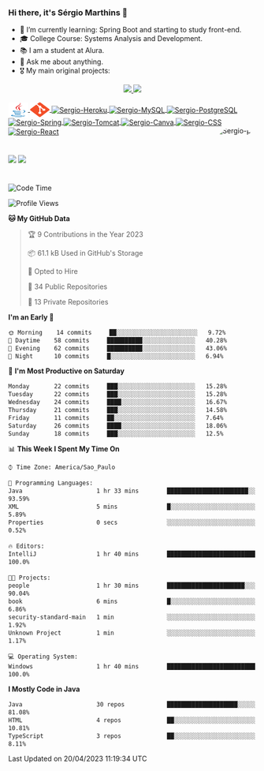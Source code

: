 ### Hi there, it's Sérgio Marthins 👋


- 🌱 I’m currently learning: Spring Boot and starting to study front-end.
- 🎓 College Course: Systems Analysis and Development.
- 📚  I am a student at Alura.
- 💬 Ask me about anything.
- 🎖 My main original projects: 

<div align="center">
  <a href="https://github.com/Almadavic">
  <img height="180em" src="https://github-readme-stats.vercel.app/api?username=Marthiins&show_icons=true&theme=dracula&include_all_commits=true&count_private=true"/>
  <img height="180em" src="https://github-readme-stats.vercel.app/api/top-langs/?username=Marthiins&layout=compact&langs_count=7&theme=dracula"/>
</div>
<div style="display: inline_block"><br>
  <img align="center" alt="Sergio-Java" height="30" width="40" src="https://raw.githubusercontent.com/devicons/devicon/master/icons/java/java-original.svg">
  <img align="center" alt="Sergio-Git" height="30" width="40" src="https://raw.githubusercontent.com/devicons/devicon/master/icons/git/git-original.svg">
  <img align="center" alt="Sergio-Heroku" height="30" width="40" src="https://cdn.jsdelivr.net/gh/devicons/devicon/icons/heroku/heroku-plain-wordmark.svg" />             
  <img align="center" alt="Sergio-MySQL" height="30" width="40" src="https://cdn.jsdelivr.net/gh/devicons/devicon/icons/mysql/mysql-original-wordmark.svg" />
  <img align="center" alt="Sergio-PostgreSQL" height="30" width="40" src="https://cdn.jsdelivr.net/gh/devicons/devicon/icons/postgresql/postgresql-plain-wordmark.svg" />
  <img align="center" alt="Sergio-Spring" height="30" width="40" src="https://cdn.jsdelivr.net/gh/devicons/devicon/icons/spring/spring-original-wordmark.svg" />
  <img align="center" alt="Sergio-Tomcat" height="30" width="40" src="https://cdn.jsdelivr.net/gh/devicons/devicon/icons/tomcat/tomcat-original-wordmark.svg" />
  <img align="center" alt="Sergio-Canva" height="30" width="40" src="https://cdn.jsdelivr.net/gh/devicons/devicon/icons/canva/canva-original.svg" />
  <img align="center" alt="Sergio-CSS" height="30" width="40" src="https://cdn.jsdelivr.net/gh/devicons/devicon/icons/css3/css3-original.svg" />
  <img align="center" alt="Sergio-React" height="30" width="40" src="https://cdn.jsdelivr.net/gh/devicons/devicon/icons/react/react-original.svg" />        
  <img align="right" alt="Sergio-pic" height="150" style="border-radius:50px;" src="https://user-images.githubusercontent.com/47826754/188357708-748fc4f4-5846-47a3-9063-ce04eeefcb8f.png">
</div>

#

<div> 
 <a href = "mailto:sergio.marthiins@gmail.com"><img src="https://img.shields.io/badge/-Gmail-%23333?style=for-the-badge&logo=gmail&logoColor=white" target="_blank"></a>
  <a href="https://www.linkedin.com/in/.........../" target="_blank"><img src="https://img.shields.io/badge/-LinkedIn-%230077B5?style=for-the-badge&logo=linkedin&logoColor=white" target="_blank"></a> 
</div>

#

<!--START_SECTION:waka-->
![Code Time](http://img.shields.io/badge/Code%20Time-41%20hrs%2026%20mins-blue)

![Profile Views](http://img.shields.io/badge/Profile%20Views-0-blue)

**🐱 My GitHub Data** 

> 🏆 9 Contributions in the Year 2023
 > 
> 📦 61.1 kB Used in GitHub's Storage 
 > 
> 💼 Opted to Hire
 > 
> 📜 34 Public Repositories 
 > 
> 🔑 13 Private Repositories  
 > 
**I'm an Early 🐤** 

```text
🌞 Morning    14 commits     ██░░░░░░░░░░░░░░░░░░░░░░░   9.72% 
🌇 Daytime    58 commits     ██████████░░░░░░░░░░░░░░░   40.28% 
🌃 Evening    62 commits     ██████████░░░░░░░░░░░░░░░   43.06% 
🌙 Night      10 commits     █░░░░░░░░░░░░░░░░░░░░░░░░   6.94%

```
📅 **I'm Most Productive on Saturday** 

```text
Monday       22 commits     ███░░░░░░░░░░░░░░░░░░░░░░   15.28% 
Tuesday      22 commits     ███░░░░░░░░░░░░░░░░░░░░░░   15.28% 
Wednesday    24 commits     ████░░░░░░░░░░░░░░░░░░░░░   16.67% 
Thursday     21 commits     ███░░░░░░░░░░░░░░░░░░░░░░   14.58% 
Friday       11 commits     ██░░░░░░░░░░░░░░░░░░░░░░░   7.64% 
Saturday     26 commits     ████░░░░░░░░░░░░░░░░░░░░░   18.06% 
Sunday       18 commits     ███░░░░░░░░░░░░░░░░░░░░░░   12.5%

```


📊 **This Week I Spent My Time On** 

```text
⌚︎ Time Zone: America/Sao_Paulo

💬 Programming Languages: 
Java                     1 hr 33 mins        ███████████████████████░░   93.59% 
XML                      5 mins              █░░░░░░░░░░░░░░░░░░░░░░░░   5.89% 
Properties               0 secs              ░░░░░░░░░░░░░░░░░░░░░░░░░   0.52%

🔥 Editors: 
IntelliJ                 1 hr 40 mins        █████████████████████████   100.0%

🐱‍💻 Projects: 
people                   1 hr 30 mins        ██████████████████████░░░   90.04% 
book                     6 mins              █░░░░░░░░░░░░░░░░░░░░░░░░   6.86% 
security-standard-main   1 min               ░░░░░░░░░░░░░░░░░░░░░░░░░   1.92% 
Unknown Project          1 min               ░░░░░░░░░░░░░░░░░░░░░░░░░   1.17%

💻 Operating System: 
Windows                  1 hr 40 mins        █████████████████████████   100.0%

```

**I Mostly Code in Java** 

```text
Java                     30 repos            ████████████████████░░░░░   81.08% 
HTML                     4 repos             ██░░░░░░░░░░░░░░░░░░░░░░░   10.81% 
TypeScript               3 repos             ██░░░░░░░░░░░░░░░░░░░░░░░   8.11%

```



 Last Updated on 20/04/2023 11:19:34 UTC
<!--END_SECTION:waka-->

